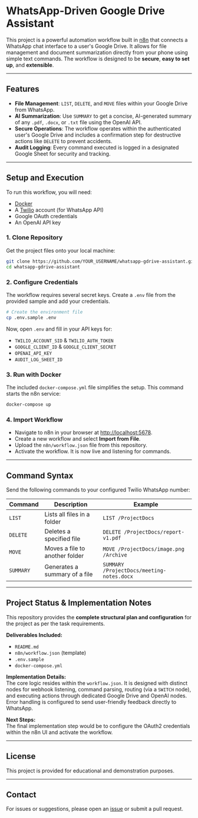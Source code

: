# WhatsApp-Driven Google Drive Assistant

This project is a powerful automation workflow built in [n8n](https://n8n.io/) that connects a WhatsApp chat interface to a user's Google Drive. It allows for file management and document summarization directly from your phone using simple text commands. The workflow is designed to be **secure**, **easy to set up**, and **extensible**.

---

## Features

- **File Management**: `LIST`, `DELETE`, and `MOVE` files within your Google Drive from WhatsApp.
- **AI Summarization**: Use `SUMMARY` to get a concise, AI-generated summary of any `.pdf`, `.docx`, or `.txt` file using the OpenAI API.
- **Secure Operations**: The workflow operates within the authenticated user's Google Drive and includes a confirmation step for destructive actions like `DELETE` to prevent accidents.
- **Audit Logging**: Every command executed is logged in a designated Google Sheet for security and tracking.

---

## Setup and Execution

To run this workflow, you will need:

- [Docker](https://www.docker.com/)
- A [Twilio](https://www.twilio.com/) account (for WhatsApp API)
- Google OAuth credentials
- An OpenAI API key

### 1. Clone Repository

Get the project files onto your local machine:

```bash
git clone https://github.com/YOUR_USERNAME/whatsapp-gdrive-assistant.git
cd whatsapp-gdrive-assistant
```

### 2. Configure Credentials

The workflow requires several secret keys. Create a `.env` file from the provided sample and add your credentials.

```bash
# Create the environment file
cp .env.sample .env
```

Now, open `.env` and fill in your API keys for:

- `TWILIO_ACCOUNT_SID` & `TWILIO_AUTH_TOKEN`
- `GOOGLE_CLIENT_ID` & `GOOGLE_CLIENT_SECRET`
- `OPENAI_API_KEY`
- `AUDIT_LOG_SHEET_ID`

### 3. Run with Docker

The included `docker-compose.yml` file simplifies the setup. This command starts the n8n service:

```bash
docker-compose up
```

### 4. Import Workflow

- Navigate to n8n in your browser at [http://localhost:5678](http://localhost:5678).
- Create a new workflow and select **Import from File**.
- Upload the `n8n/workflow.json` file from this repository.
- Activate the workflow. It is now live and listening for commands.

---

## Command Syntax

Send the following commands to your configured Twilio WhatsApp number:

| Command   | Description                      | Example                                  |
|-----------|----------------------------------|------------------------------------------|
| `LIST`    | Lists all files in a folder      | `LIST /ProjectDocs`                      |
| `DELETE`  | Deletes a specified file         | `DELETE /ProjectDocs/report-v1.pdf`      |
| `MOVE`    | Moves a file to another folder   | `MOVE /ProjectDocs/image.png /Archive`   |
| `SUMMARY` | Generates a summary of a file    | `SUMMARY /ProjectDocs/meeting-notes.docx`|

---

## Project Status & Implementation Notes

This repository provides the **complete structural plan and configuration** for the project as per the task requirements.

**Deliverables Included:**
- `README.md`
- `n8n/workflow.json` (template)
- `.env.sample`
- `docker-compose.yml`

**Implementation Details:**  
The core logic resides within the `workflow.json`. It is designed with distinct nodes for webhook listening, command parsing, routing (via a `SWITCH` node), and executing actions through dedicated Google Drive and OpenAI nodes. Error handling is configured to send user-friendly feedback directly to WhatsApp.

**Next Steps:**  
The final implementation step would be to configure the OAuth2 credentials within the n8n UI and activate the workflow.

---

## License

This project is provided for educational and demonstration purposes.

---

## Contact

For issues or suggestions, please open an [issue](https://github.com/annniE96/WhatsApp-Driven-Google-Drive-Assistant/issues) or submit a pull request.
